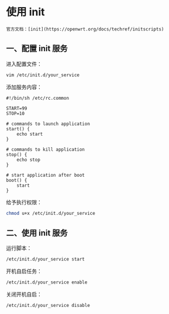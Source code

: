 # 使用 init

```admonish info
官方文档：[init](https://openwrt.org/docs/techref/initscripts)
```

## 一、配置 init 服务

进入配置文件：

```bash
vim /etc/init.d/your_service
```

添加服务内容：

```
#!/bin/sh /etc/rc.common

START=99
STOP=10

# commands to launch application
start() {
    echo start
}

# commands to kill application
stop() {
    echo stop
}

# start application after boot
boot() {
    start
}
```

给予执行权限：

```bash
chmod u+x /etc/init.d/your_service
```

## 二、使用 init 服务

运行脚本：

```bash
/etc/init.d/your_service start
```

开机自启任务：

```bash
/etc/init.d/your_service enable
```

关闭开机自启：

```bash
/etc/init.d/your_service disable
```
